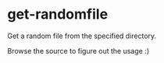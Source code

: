 get-randomfile
==============

Get a random file from the specified directory.

Browse the source to figure out the usage :)
